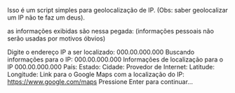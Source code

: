 Isso é um script simples para geolocalização de IP. (Obs: saber geolocalizar um IP não te faz um deus).

as informações exibidas são nessa pegada:
(informações pessoais não serão usadas por motivos óbvios)


Digite o endereço IP a ser localizado: 000.00.000.000
Buscando informações para o IP: 000.00.000.000
Informações de localização para o IP 000.00.000.000
País: 
Estado:
Cidade: 
Provedor de Internet:
Latitude: 
Longitude: 
Link para o Google Maps com a localização do IP: https://www.google.com/maps
Pressione Enter para continuar...

